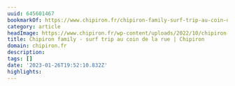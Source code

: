 ```yaml
---
uuid: 645601467
bookmarkOf: https://www.chipiron.fr/chipiron-family-surf-trip-au-coin-de-la-rue/
category: article
headImage: https://www.chipiron.fr/wp-content/uploads/2022/10/chipiron-family-surf.jpg
title: Chipiron family - surf trip au coin de la rue | Chipiron
domain: chipiron.fr
description: 
tags: []
date: '2023-01-26T19:52:10.832Z'
highlights: 
---
```




